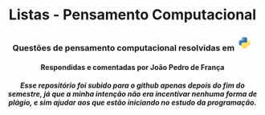 <h1 align="center">Listas - Pensamento Computacional</h1> 

<h3 align="center"> Questões de pensamento computacional resolvidas em <code><img height="32" src="https://raw.githubusercontent.com/github/explore/80688e429a7d4ef2fca1e82350fe8e3517d3494d/topics/python/python.png" alt="Python"/></code> </h3>

<h4 align="center"> Respondidas e comentadas por João Pedro de França </h4>

<h5 align="center"> Esse repositório foi subido para o github apenas depois do fim do semestre, já que a minha intenção não era incentivar nenhuma forma de plágio, e sim ajudar aos que estão iniciando no estudo da programação.</h5>
